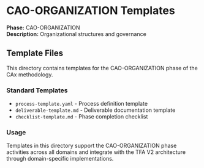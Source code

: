 # CAO-ORGANIZATION Templates

**Phase:** CAO-ORGANIZATION  
**Description:** Organizational structures and governance

## Template Files

This directory contains templates for the CAO-ORGANIZATION phase of the CAx methodology.

### Standard Templates

- `process-template.yaml` - Process definition template
- `deliverable-template.md` - Deliverable documentation template  
- `checklist-template.md` - Phase completion checklist

### Usage

Templates in this directory support the CAO-ORGANIZATION phase activities across all domains
and integrate with the TFA V2 architecture through domain-specific implementations.
